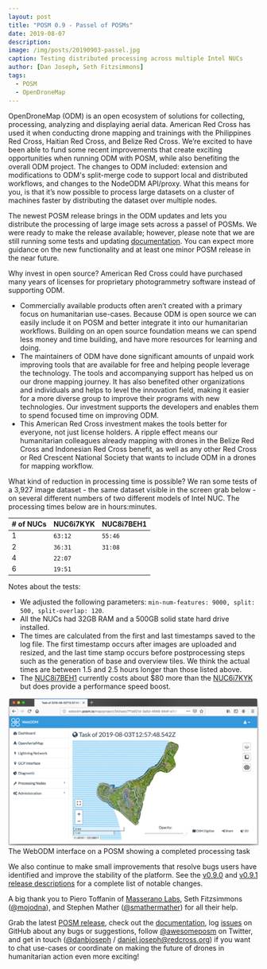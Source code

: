 ```yaml
---
layout: post
title: "POSM 0.9 - Passel of POSMs"
date: 2019-08-07
description: 
image: /img/posts/20190903-passel.jpg
caption: Testing distributed processing across multiple Intel NUCs
author: [Dan Joseph, Seth Fitzsimmons]
tags:
  - POSM
  - OpenDroneMap
---
```


OpenDroneMap (ODM) is an open ecosystem of solutions for collecting, processing, analyzing and displaying aerial data. American Red Cross has used it when conducting drone mapping and trainings with the Philippines Red Cross, Haitian Red Cross, and Belize Red Cross. We’re excited to have been able to fund some recent improvements that create exciting opportunities when running ODM with POSM, while also benefiting the overall ODM project. The changes to ODM included: extension and modifications to ODM's split-merge code to support local and distributed workflows, and changes to the NodeODM API/proxy. What this means for you, is that it’s now possible to process large datasets on a cluster of machines faster by distributing the dataset over multiple nodes.

The newest POSM release brings in the ODM updates and lets you distribute the processing of large image sets across a passel of POSMs. We were ready to make the release available; however, please note that we are still running some tests and updating [documentation](http://posm.io/). You can expect more guidance on the new functionality and at least one minor POSM release in the near future.

Why invest in open source? American Red Cross could have purchased many years of licenses for proprietary photogrammetry software instead of supporting ODM. 

* Commercially available products often aren’t created with a primary focus on humanitarian use-cases. Because ODM is open source we can easily include it on POSM and better integrate it into our humanitarian workflows. Building on an open source foundation means we can spend less money and time building, and have more resources for learning and doing.
* The maintainers of ODM have done significant amounts of unpaid work improving tools that are available for free and helping people leverage the technology. The tools and accompanying support has helped us on our drone mapping journey. It has also benefited other organizations and individuals and helps to level the innovation field, making it easier for a more diverse group to improve their programs with new technologies. Our investment supports the developers and enables them to spend focused time on improving ODM.
* This American Red Cross investment makes the tools better for everyone, not just license holders. A ripple effect means our humanitarian colleagues already mapping with drones in the Belize Red Cross and Indonesian Red Cross benefit, as well as any other Red Cross or Red Crescent National Society that wants to include ODM in a drones for mapping workflow.

What kind of reduction in processing time is possible? We ran some tests of a 3,927 image dataset - the same dataset visible in the screen grab below - on several different numbers of two different models of Intel NUC. The processing times below are in hours:minutes.

| # of NUCs | NUC6i7KYK  | NUC8i7BEH1  |
|-----------|------------|-------------|
|         1 | `63:12`    | `55:46`     |
|         2 | `36:31`    | `31:08`     |
|         4 | `22:07`    |             |
|         6 | `19:51`    |             |

Notes about the tests:
- We adjusted the following parameters: `min-num-features: 9000, split: 500, split-overlap: 120`. 
- All the NUCs had 32GB RAM and a 500GB solid state hard drive installed. 
- The times are calculated from the first and last timestamps saved to the log file. The first timestamp occurs after images are uploaded and resized, and the last time stamp occurs before postprocessing steps such as the generation of base and overview tiles. We think the actual times are between 1.5 and 2.5 hours longer than those listed above. 
- The [NUC8i7BEH1] currently costs about $80 more than the [NUC6i7KYK] but does provide a performance speed boost.

[NUC6i7KYK]: https://www.intel.com/content/www/us/en/products/boards-kits/nuc/kits/nuc6i7kyk.html
[NUC8i7BEH1]: https://www.intel.com/content/www/us/en/products/boards-kits/nuc/kits/nuc8i7beh.html

![the WebODM interface](/img/posts/20190903-culasi.png)
<br><span class="post-caption">The WebODM interface on a POSM showing a completed processing task</span>

We also continue to make small improvements that resolve bugs users have identified and improve the stability of the platform. See the [v0.9.0](https://github.com/posm/posm-build/releases/tag/v0.9.0) and [v0.9.1 release descriptions](https://github.com/posm/posm-build/releases/tag/v0.9.1) for a complete list of notable changes. 

A big thank you to Piero Toffanin of [Masserano Labs](https://www.masseranolabs.com/), Seth Fitzsimmons ([@mojodna](https://twitter.com/mojodna)), and Stephen Mather ([@smathermather](https://twitter.com/smathermather)) for all their help.

Grab the latest [POSM release](https://github.com/posm/posm-build/releases), check out the [documentation](http://posm.io), log [issues](https://github.com/posm/posm/issues) on GitHub about any bugs or suggestions, follow [@awesomeposm](https://twitter.com/awesomeposm) on Twitter, and get in touch ([@danbjoseph](https://twitter.com/danbjoseph) / [daniel.joseph@redcross.org](mailto:daniel.joseph@redcross.org)) if you want to chat use-cases or coordinate on making the future of drones in humanitarian action even more exciting!
